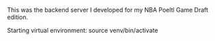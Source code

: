 This was the backend server I developed for my NBA Poeltl Game Draft edition.

Starting virtual environment: source venv/bin/activate